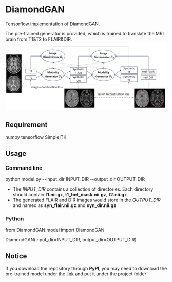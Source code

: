# DiamondGAN
Tensorflow implementation of DiamondGAN. 

The pre-trained generator is provided, which is trained to translate the MRI brain from T1&amp;T2 to FLAIR&amp;DIR.
![DiamondGAN](https://github.com/dongliangcao/diamondGAN/blob/main/diamondGAN.png)

## Requirement
numpy
tensorflow
SimpleITK

## Usage
### Command line
python model.py --input_dir INPUT_DIR --output_dir OUTPUT_DIR
- The *INPUT_DIR* contains a collection of directories. Each directory should contain **t1.nii.gz**, **t1_bet_mask.nii.gz**, **t2.nii.gz**.
- The generated FLAIR and DIR images would store in the *OUTPUT_DIR* and named as **syn_flair.nii.gz** and **syn_dir.nii.gz**
### Python
from DiamondGAN.model import DiamondGAN

DiamondGAN(input_dir=INPUT_DIR, output_dir=OUTPUT_DIR)

## Notice
If you download the repository through **PyPI**, you may need to download the pre-trained model under the [link](https://drive.google.com/file/d/1BkBc-_yTabEOf1_HJxNjccV9kdg5Dgu5/view) and put it under the project folder
